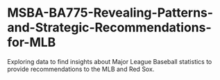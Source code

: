 # MSBA-BA775-Revealing-Patterns-and-Strategic-Recommendations-for-MLB
Exploring data to find insights about Major League Baseball statistics to provide recommendations to the MLB and Red Sox.
